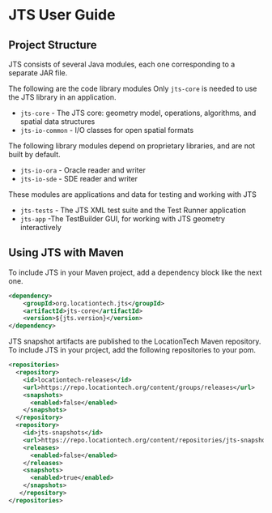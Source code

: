 # JTS User Guide

## Project Structure

JTS consists of several Java modules,
each one corresponding to a separate JAR file.

The following are the code library modules
Only `jts-core` is needed to use the JTS library in an application.

* `jts-core` - The JTS  core: geometry model, operations, algorithms, and spatial data structures
* `jts-io-common` - I/O classes for open spatial formats

The following library modules depend on proprietary libraries, and are not built by default.

* `jts-io-ora` - Oracle reader and writer
* `jts-io-sde` - SDE reader and writer

These modules are applications and data for testing and working with JTS

* `jts-tests` - The JTS XML test suite and the Test Runner application
* `jts-app` -The TestBuilder GUI, for working with JTS geometry interactively

## Using JTS with Maven

To include JTS in your Maven project, add a dependency block like the next one.

```xml
<dependency>
    <groupId>org.locationtech.jts</groupId>
    <artifactId>jts-core</artifactId>
    <version>${jts.version}</version>
</dependency>
```

JTS snapshot artifacts are published to the LocationTech Maven repository. To include JTS in your project, add the following repositories to your pom.

```xml
<repositories>
  <repository>
    <id>locationtech-releases</id>
    <url>https://repo.locationtech.org/content/groups/releases</url>
    <snapshots>
      <enabled>false</enabled>
    </snapshots>
  </repository>
  <repository>
    <id>jts-snapshots</id>
    <url>https://repo.locationtech.org/content/repositories/jts-snapshots</url>
    <releases>
      <enabled>false</enabled>
    </releases>
	<snapshots>
      <enabled>true</enabled>
    </snapshots>
   </repository>
</repositories>
```
